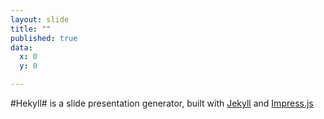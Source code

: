 ```yaml
---
layout: slide
title: ""
published: true
data:
  x: 0
  y: 0

---
```


#Hekyll#
is a slide presentation generator, built with [Jekyll](https://github.com/mojombo/jekyll) and [Impress.js](http://bartaz.github.com/impress.js)
